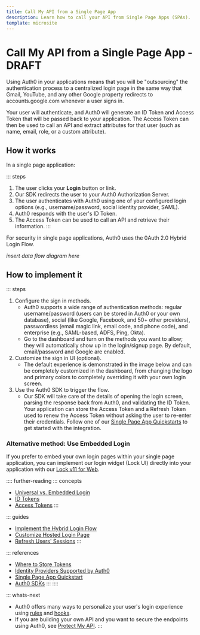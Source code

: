 ```yaml
---
title: Call My API from a Single Page App
description: Learn how to call your API from Single Page Apps (SPAs).
template: microsite
---
```


# Call My API from a Single Page App - DRAFT

Using Auth0 in your applications means that you will be "outsourcing" the authentication process to a centralized login page in the same way that Gmail, YouTube, and any other Google property redirects to accounts.google.com whenever a user signs in.

Your user will authenticate, and Auth0 will generate an ID Token and Access Token that will be passed back to your application. The Access Token can then be used to call an API and extract attributes for that user (such as name, email, role, or a custom attribute).

## How it works

In a single page application:

::: steps 
  1. The user clicks your **Login** button or link.
  2. Our SDK redirects the user to your Auth0 Authorization Server.
  3. The user authenticates with Auth0 using one of your configured login options (e.g., username/password, social identity provider, SAML).
  4. Auth0 responds with the user's ID Token.
  5. The Access Token can be used to call an API and retrieve their information.
:::

For security in single page applications, Auth0 uses the 0Auth 2.0 Hybrid Login Flow.

*insert data flow diagram here*

## How to implement it

::: steps
  1. Configure the sign in methods. 
     - Auth0 supports a wide range of authentication methods: regular username/password (users can be stored in Auth0 or your own database), social (like Google, Facebook, and 50+ other providers), passwordless (email magic link, email code, and phone code), and enterprise (e.g., SAML-based, ADFS, Ping, Okta).
     - Go to the dashboard and turn on the methods you want to allow; they will automatically show up in the login/signup page. By default, email/password and Google are enabled.
  2. Customize the sign in UI (optional). 
     - The default experience is demonstrated in the image below and can be completely customized in the dashboard, from changing the logo and primary colors to completely overriding it with your own login screen.
  3. Use the Auth0 SDK to trigger the flow.
     - Our SDK will take care of the details of opening the login screen, parsing the response back from Auth0, and validating the ID Token. Your application can store the Access Token and a Refresh Token used to renew the Access Token without asking the user to re-enter their credentials. Follow one of our [Single Page App Quickstarts](/quickstart/spa) to get started with the integration.

### Alternative method: Use Embedded Login

If you prefer to embed your own login pages within your single page application, you can implement our login widget (Lock UI) directly into your application with our [Lock v11 for Web](/libraries/lock/v11).


:::: further-reading
::: concepts
  * [Universal vs. Embedded Login](/guides/login/universal-vs-embedded)
  * [ID Tokens](/tokens/id-token)
  * [Access Tokens](/tokens/access-token)
:::

::: guides
  * [Implement the Hybrid Login Flow](/api-auth/tutorials/hybrid-flow)
  * [Customize Hosted Login Page](/hosted-pages/login#how-to-customize-your-login-page)
  * [Refresh Users' Sessions](/api-auth/tutorials/silent-authentication)
:::

::: references
  * [Where to Store Tokens](/security/store-tokens)
  * [Identity Providers Supported by Auth0](/identityproviders)
  * [Single Page App Quickstart](/quickstart/spa)
  * [Auth0 SDKs](/libraries)
:::
::::

::: whats-next
  * Auth0 offers many ways to personalize your user's login experience using [rules](/rules/current) and [hooks](/hooks).
  * If you are building your own API and you want to secure the endpoints using Auth0, see [Protect My API](/microsites/protect-my-api).
:::
